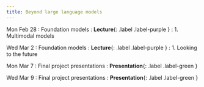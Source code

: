 ```yaml
---
title: Beyond large language models
---
```


Mon Feb 28
: Foundation models
  : **Lecture**{: .label .label-purple }
: 1. Multimodal models

Wed Mar 2
: Foundation models
  : **Lecture**{: .label .label-purple }
: 1. Looking to the future

Mon Mar 7
: Final project presentations
  : **Presentation**{: .label .label-green }

Wed Mar 9
: Final project presentations
  : **Presentation**{: .label .label-green }

